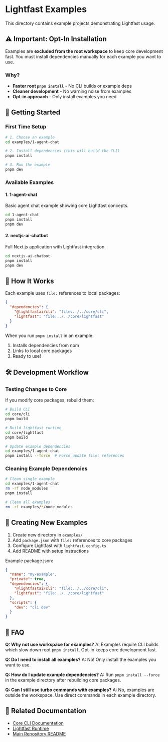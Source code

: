 # Lightfast Examples

This directory contains example projects demonstrating Lightfast usage.

## ⚠️ Important: Opt-In Installation

Examples are **excluded from the root workspace** to keep core development fast. You must install dependencies manually for each example you want to use.

### Why?

- **Faster root `pnpm install`** - No CLI builds or example deps
- **Cleaner development** - No warning noise from examples
- **Opt-in approach** - Only install examples you need

## 🚀 Getting Started

### First Time Setup

```bash
# 1. Choose an example
cd examples/1-agent-chat

# 2. Install dependencies (this will build the CLI)
pnpm install

# 3. Run the example
pnpm dev
```

### Available Examples

#### 1. **1-agent-chat**
Basic agent chat example showing core Lightfast concepts.

```bash
cd 1-agent-chat
pnpm install
pnpm dev
```

#### 2. **nextjs-ai-chatbot**
Full Next.js application with Lightfast integration.

```bash
cd nextjs-ai-chatbot
pnpm install
pnpm dev
```

## 🔧 How It Works

Each example uses `file:` references to local packages:

```json
{
  "dependencies": {
    "@lightfastai/cli": "file:../../core/cli",
    "lightfast": "file:../../core/lightfast"
  }
}
```

When you run `pnpm install` in an example:
1. Installs dependencies from npm
2. Links to local core packages
3. Ready to use!

## 🛠️ Development Workflow

### Testing Changes to Core

If you modify core packages, rebuild them:

```bash
# Build CLI
cd core/cli
pnpm build

# Build lightfast runtime
cd core/lightfast
pnpm build

# Update example dependencies
cd examples/1-agent-chat
pnpm install --force  # Force update file: references
```

### Cleaning Example Dependencies

```bash
# Clean single example
cd examples/1-agent-chat
rm -rf node_modules
pnpm install

# Clean all examples
rm -rf examples/*/node_modules
```

## 📝 Creating New Examples

1. Create new directory in `examples/`
2. Add `package.json` with `file:` references to core packages
3. Configure Lightfast with `lightfast.config.ts`
4. Add README with setup instructions

Example package.json:

```json
{
  "name": "my-example",
  "private": true,
  "dependencies": {
    "@lightfastai/cli": "file:../../core/cli",
    "lightfast": "file:../../core/lightfast"
  },
  "scripts": {
    "dev": "cli dev"
  }
}
```

## 🤔 FAQ

**Q: Why not use workspace for examples?**
A: Examples require CLI builds which slow down root `pnpm install`. Opt-in keeps core development fast.

**Q: Do I need to install all examples?**
A: No! Only install the examples you want to use.

**Q: How do I update example dependencies?**
A: Run `pnpm install --force` in the example directory after rebuilding core packages.

**Q: Can I still use turbo commands with examples?**
A: No, examples are outside the workspace. Use direct commands in each example directory.

## 🔗 Related Documentation

- [Core CLI Documentation](../core/cli/README.md)
- [Lightfast Runtime](../core/lightfast/README.md)
- [Main Repository README](../README.md)
